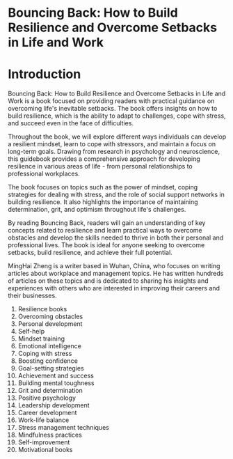 # Bouncing Back: How to Build Resilience and Overcome Setbacks in Life and Work

# Introduction

Bouncing Back: How to Build Resilience and Overcome Setbacks in Life and Work is a book focused on providing readers with practical guidance on overcoming life's inevitable setbacks. The book offers insights on how to build resilience, which is the ability to adapt to challenges, cope with stress, and succeed even in the face of difficulties.

Throughout the book, we will explore different ways individuals can develop a resilient mindset, learn to cope with stressors, and maintain a focus on long-term goals. Drawing from research in psychology and neuroscience, this guidebook provides a comprehensive approach for developing resilience in various areas of life - from personal relationships to professional workplaces.

The book focuses on topics such as the power of mindset, coping strategies for dealing with stress, and the role of social support networks in building resilience. It also highlights the importance of maintaining determination, grit, and optimism throughout life's challenges.

By reading Bouncing Back, readers will gain an understanding of key concepts related to resilience and learn practical ways to overcome obstacles and develop the skills needed to thrive in both their personal and professional lives. The book is ideal for anyone seeking to overcome setbacks, build resilience, and achieve their full potential.

MingHai Zheng is a writer based in Wuhan, China, who focuses on writing articles about workplace and management topics. He has written hundreds of articles on these topics and is dedicated to sharing his insights and experiences with others who are interested in improving their careers and their businesses.



1. Resilience books
2. Overcoming obstacles
3. Personal development
4. Self-help
5. Mindset training
6. Emotional intelligence
7. Coping with stress
8. Boosting confidence
9. Goal-setting strategies
10. Achievement and success
11. Building mental toughness
12. Grit and determination
13. Positive psychology
14. Leadership development
15. Career development
16. Work-life balance
17. Stress management techniques
18. Mindfulness practices
19. Self-improvement
20. Motivational books

